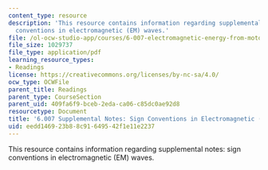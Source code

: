 ```yaml
---
content_type: resource
description: 'This resource contains information regarding supplemental notes: sign
  conventions in electromagnetic (EM) waves.'
file: /ol-ocw-studio-app/courses/6-007-electromagnetic-energy-from-motors-to-lasers-spring-2011/eedd146923b88c91649542f1e11e2237_MIT6_007S11_sign.pdf
file_size: 1029737
file_type: application/pdf
learning_resource_types:
- Readings
license: https://creativecommons.org/licenses/by-nc-sa/4.0/
ocw_type: OCWFile
parent_title: Readings
parent_type: CourseSection
parent_uid: 409fa6f9-bceb-2eda-ca06-c85dc0ae92d8
resourcetype: Document
title: '6.007 Supplemental Notes: Sign Conventions in Electromagnetic (EM) Waves'
uid: eedd1469-23b8-8c91-6495-42f1e11e2237
---
```

This resource contains information regarding supplemental notes: sign conventions in electromagnetic (EM) waves.